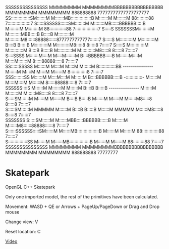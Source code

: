 
   SSSSSSSSSSSSSSS MMMMMMMM               MMMMMMMMBBBBBBBBBBBBBBBBB                    MMMMMMMM               MMMMMMMM     888888888     77777777777777777777
 SS:::::::::::::::SM:::::::M             M:::::::MB::::::::::::::::B                   M:::::::M             M:::::::M   88:::::::::88   7::::::::::::::::::7
S:::::SSSSSS::::::SM::::::::M           M::::::::MB::::::BBBBBB:::::B                  M::::::::M           M::::::::M 88:::::::::::::88 7::::::::::::::::::7
S:::::S     SSSSSSSM:::::::::M         M:::::::::MBB:::::B     B:::::B                 M:::::::::M         M:::::::::M8::::::88888::::::8777777777777:::::::7
S:::::S            M::::::::::M       M::::::::::M  B::::B     B:::::B                 M::::::::::M       M::::::::::M8:::::8     8:::::8           7::::::7 
S:::::S            M:::::::::::M     M:::::::::::M  B::::B     B:::::B                 M:::::::::::M     M:::::::::::M8:::::8     8:::::8          7::::::7  
 S::::SSSS         M:::::::M::::M   M::::M:::::::M  B::::BBBBBB:::::B                  M:::::::M::::M   M::::M:::::::M 8:::::88888:::::8          7::::::7   
  SS::::::SSSSS    M::::::M M::::M M::::M M::::::M  B:::::::::::::BB   --------------- M::::::M M::::M M::::M M::::::M  8:::::::::::::8          7::::::7    
    SSS::::::::SS  M::::::M  M::::M::::M  M::::::M  B::::BBBBBB:::::B  -:::::::::::::- M::::::M  M::::M::::M  M::::::M 8:::::88888:::::8        7::::::7     
       SSSSSS::::S M::::::M   M:::::::M   M::::::M  B::::B     B:::::B --------------- M::::::M   M:::::::M   M::::::M8:::::8     8:::::8      7::::::7      
            S:::::SM::::::M    M:::::M    M::::::M  B::::B     B:::::B                 M::::::M    M:::::M    M::::::M8:::::8     8:::::8     7::::::7       
            S:::::SM::::::M     MMMMM     M::::::M  B::::B     B:::::B                 M::::::M     MMMMM     M::::::M8:::::8     8:::::8    7::::::7        
SSSSSSS     S:::::SM::::::M               M::::::MBB:::::BBBBBB::::::B                 M::::::M               M::::::M8::::::88888::::::8   7::::::7         
S::::::SSSSSS:::::SM::::::M               M::::::MB:::::::::::::::::B                  M::::::M               M::::::M 88:::::::::::::88   7::::::7          
S:::::::::::::::SS M::::::M               M::::::MB::::::::::::::::B                   M::::::M               M::::::M   88:::::::::88    7::::::7           
 SSSSSSSSSSSSSSS   MMMMMMMM               MMMMMMMMBBBBBBBBBBBBBBBBB                    MMMMMMMM               MMMMMMMM     888888888     77777777            
                                      
       
# Skatepark
OpenGL C++ Skatepark

Only one imported model, the rest of the primitives have been calculated.

Movement: WASD + QE or Arrows + PageUp/PageDown or Drag and Drop mouse

Change view: V

Reset location: C

[Video](https://www.youtube.com/watch?v=NPlIVm7E-7w)
